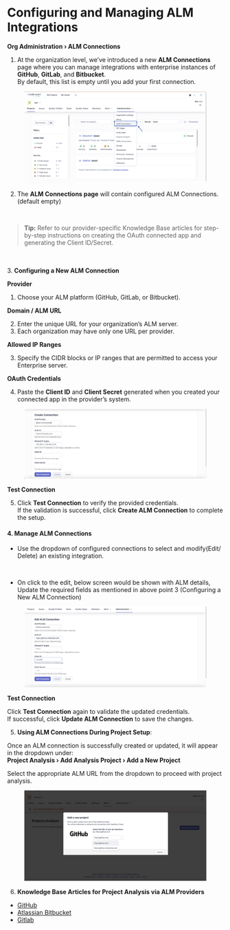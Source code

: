 # Configuring and Managing ALM Integrations

**Org Administration › ALM Connections**

1. At the organization level, we’ve introduced a new **ALM Connections** page where you can manage integrations with enterprise instances of **GitHub**, **GitLab**, and **Bitbucket**.\
   By default, this list is empty until you add your first connection.

<figure><img src="../../../../../../.gitbook/assets/image-20250701-114004 (1).png" alt=""><figcaption></figcaption></figure>

2. The **ALM Connections page** will contain configured ALM Connections. (default empty)

<figure><img src="../../../../../../.gitbook/assets/Screenshot 2025-07-01 at 9.01.15 PM.png" alt=""><figcaption></figcaption></figure>

> **Tip:** Refer to our provider-specific Knowledge Base articles for step-by-step instructions on creating the OAuth connected app and generating the Client ID/Secret.

\
\
3\. **Configuring a New ALM Connection**

**Provider**

1. Choose your ALM platform (GitHub, GitLab, or Bitbucket).

**Domain / ALM URL**

2. Enter the unique URL for your organization’s ALM server.
3. Each organization may have only one URL per provider.

**Allowed IP Ranges**

3. Specify the CIDR blocks or IP ranges that are permitted to access your Enterprise server.

**OAuth Credentials**

4. Paste the **Client ID** and **Client Secret** generated when you created your connected app in the provider’s system.

<figure><img src="../../../../../../.gitbook/assets/image-20250701-153944.png" alt=""><figcaption></figcaption></figure>

**Test Connection**

5. Click **Test Connection** to verify the provided credentials.\
   If the validation is successful, click **Create ALM Connection** to complete the setup.

#### 4. Manage ALM Connections

* Use the dropdown of configured connections to select and modify(Edit/ Delete) an existing integration.

<figure><img src="../../../../../../.gitbook/assets/Screenshot 2025-07-01 at 9.17.04 PM.png" alt=""><figcaption></figcaption></figure>

* On click to the edit, below screen would be shown with ALM details, Update the required fields as mentioned in above point 3 (Configuring a New ALM Connection)

<figure><img src="../../../../../../.gitbook/assets/image-20250702-061944.png" alt=""><figcaption></figcaption></figure>

**Test Connection**

Click **Test Connection** again to validate the updated credentials.\
If successful, click **Update ALM Connection** to save the changes.

5. **Using ALM Connections During Project Setup**:

Once an ALM connection is successfully created or updated, it will appear in the dropdown under:\
**Project Analysis › Add Analysis Project › Add a New Project**

Select the appropriate ALM URL from the dropdown to proceed with project analysis.

<figure><img src="../../../../../../.gitbook/assets/image-20250701-154907.png" alt=""><figcaption></figcaption></figure>

6. **Knowledge Base Articles for Project Analysis via ALM Providers**

* [GitHub](https://knowledgebase.autorabit.com/codescan/docs/add-a-project-to-codescan-from-github)
* [Atlassian Bitbucket](https://knowledgebase.autorabit.com/codescan/docs/add-a-project-to-codescan-from-bitbucket)
* [Gitlab](https://knowledgebase.autorabit.com/codescan/docs/add-a-project-to-codescan-from-gitlab)
